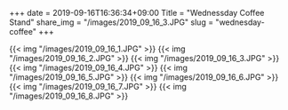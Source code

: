 +++
date  = 2019-09-16T16:36:34+09:00
Title = "Wednessday Coffee Stand"
share_img = "/images/2019_09_16_3.JPG"
slug = "wednesday-coffee"
+++

{{< img "/images/2019_09_16_1.JPG" >}}
{{< img "/images/2019_09_16_2.JPG" >}}
{{< img "/images/2019_09_16_3.JPG" >}}
{{< img "/images/2019_09_16_4.JPG" >}}
{{< img "/images/2019_09_16_5.JPG" >}}
{{< img "/images/2019_09_16_6.JPG" >}}
{{< img "/images/2019_09_16_7.JPG" >}}
{{< img "/images/2019_09_16_8.JPG" >}}